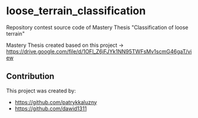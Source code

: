 # loose_terrain_classification
Repository contest source code of Mastery Thesis "Classification of loose terrain"

Mastery Thesis created based on this project -> https://drive.google.com/file/d/1OFl_Z6jFJYk1NN95TWFsMv1scmG46gaT/view


## Contribution

This project was created by:
* https://github.com/patrykkaluzny
* https://github.com/dawid1311

